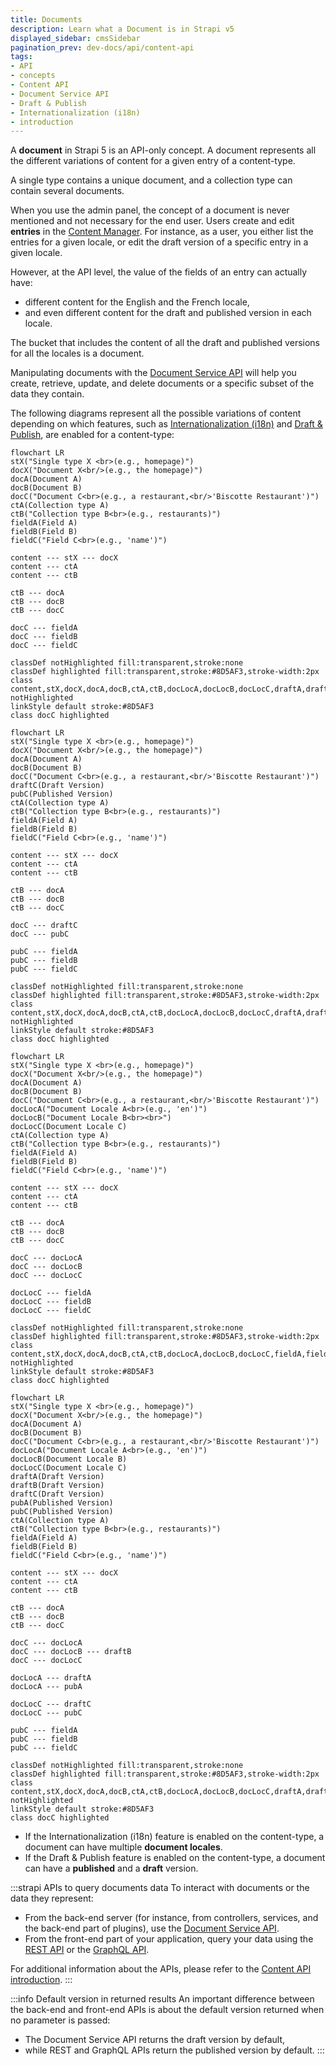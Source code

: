 ```yaml
---
title: Documents
description: Learn what a Document is in Strapi v5
displayed_sidebar: cmsSidebar
pagination_prev: dev-docs/api/content-api
tags:
- API
- concepts
- Content API
- Document Service API
- Draft & Publish
- Internationalization (i18n)
- introduction
---
```


<div className="document-concept-page custom-mermaid-layout">

A **document** in Strapi 5 is an API-only concept. A document represents all the different variations of content for a given entry of a content-type.

A single type contains a unique document, and a collection type can contain several documents.

When you use the admin panel, the concept of a document is never mentioned and not necessary for the end user. Users create and edit **entries** in the [Content Manager](/user-docs/content-manager). For instance, as a user, you either list the entries for a given locale, or edit the draft version of a specific entry in a given locale.

However, at the API level, the value of the fields of an entry can actually have:

- different content for the English and the French locale,
- and even different content for the draft and published version in each locale.

The bucket that includes the content of all the draft and published versions for all the locales is a document.

Manipulating documents with the [Document Service API](/dev-docs/api/document-service) will help you create, retrieve, update, and delete documents or a specific subset of the data they contain.

The following diagrams represent all the possible variations of content depending on which features, such as [Internationalization (i18n)](/user-docs/content-manager/translating-content) and [Draft & Publish](/user-docs/content-manager/saving-and-publishing-content), are enabled for a content-type:

<Tabs>
<TabItem value="document-only" label="Neither i18n nor Draft & Publish enabled">

```mermaid
flowchart LR
stX("Single type X <br>(e.g., homepage)")
docX("Document X<br/>(e.g., the homepage)")
docA(Document A)
docB(Document B)
docC("Document C<br>(e.g., a restaurant,<br/>'Biscotte Restaurant')")
ctA(Collection type A)
ctB("Collection type B<br>(e.g., restaurants)")
fieldA(Field A)
fieldB(Field B)
fieldC("Field C<br>(e.g., 'name')")

content --- stX --- docX
content --- ctA
content --- ctB

ctB --- docA
ctB --- docB
ctB --- docC

docC --- fieldA
docC --- fieldB
docC --- fieldC

classDef notHighlighted fill:transparent,stroke:none
classDef highlighted fill:transparent,stroke:#8D5AF3,stroke-width:2px
class content,stX,docX,docA,docB,ctA,ctB,docLocA,docLocB,docLocC,draftA,draftB,draftC,pubA,pubB,pubC,fieldA,fieldB,fieldC notHighlighted
linkStyle default stroke:#8D5AF3
class docC highlighted
```

</TabItem>

<TabItem value="dandp-only" label="Only Draft & Publish enabled">

```mermaid
flowchart LR
stX("Single type X <br>(e.g., homepage)")
docX("Document X<br/>(e.g., the homepage)")
docA(Document A)
docB(Document B)
docC("Document C<br>(e.g., a restaurant,<br/>'Biscotte Restaurant')")
draftC(Draft Version)
pubC(Published Version)
ctA(Collection type A)
ctB("Collection type B<br>(e.g., restaurants)")
fieldA(Field A)
fieldB(Field B)
fieldC("Field C<br>(e.g., 'name')")

content --- stX --- docX
content --- ctA
content --- ctB

ctB --- docA
ctB --- docB
ctB --- docC

docC --- draftC
docC --- pubC

pubC --- fieldA
pubC --- fieldB
pubC --- fieldC

classDef notHighlighted fill:transparent,stroke:none
classDef highlighted fill:transparent,stroke:#8D5AF3,stroke-width:2px
class content,stX,docX,docA,docB,ctA,ctB,docLocA,docLocB,docLocC,draftA,draftB,draftC,pubA,pubB,pubC,fieldA,fieldB,fieldC notHighlighted
linkStyle default stroke:#8D5AF3
class docC highlighted
```

</TabItem>

<TabItem value="i18n-only" label="Only i18n enabled">

```mermaid
flowchart LR
stX("Single type X <br>(e.g., homepage)")
docX("Document X<br/>(e.g., the homepage)")
docA(Document A)
docB(Document B)
docC("Document C<br>(e.g., a restaurant,<br/>'Biscotte Restaurant')")
docLocA("Document Locale A<br>(e.g., 'en')")
docLocB("Document Locale B<br><br>")
docLocC(Document Locale C)
ctA(Collection type A)
ctB("Collection type B<br>(e.g., restaurants)")
fieldA(Field A)
fieldB(Field B)
fieldC("Field C<br>(e.g., 'name')")

content --- stX --- docX
content --- ctA
content --- ctB

ctB --- docA
ctB --- docB
ctB --- docC

docC --- docLocA
docC --- docLocB
docC --- docLocC

docLocC --- fieldA
docLocC --- fieldB
docLocC --- fieldC

classDef notHighlighted fill:transparent,stroke:none
classDef highlighted fill:transparent,stroke:#8D5AF3,stroke-width:2px
class content,stX,docX,docA,docB,ctA,ctB,docLocA,docLocB,docLocC,fieldA,fieldB,fieldC notHighlighted
linkStyle default stroke:#8D5AF3
class docC highlighted
```

</TabItem>

<TabItem value="i18n-and-dandp" label="i18n + Draft & Publish enabled" default>

```mermaid
flowchart LR
stX("Single type X <br>(e.g., homepage)")
docX("Document X<br/>(e.g., the homepage)")
docA(Document A)
docB(Document B)
docC("Document C<br>(e.g., a restaurant,<br/>'Biscotte Restaurant')")
docLocA("Document Locale A<br>(e.g., 'en')")
docLocB(Document Locale B)
docLocC(Document Locale C)
draftA(Draft Version)
draftB(Draft Version)
draftC(Draft Version)
pubA(Published Version)
pubC(Published Version)
ctA(Collection type A)
ctB("Collection type B<br>(e.g., restaurants)")
fieldA(Field A)
fieldB(Field B)
fieldC("Field C<br>(e.g., 'name')")

content --- stX --- docX
content --- ctA
content --- ctB

ctB --- docA
ctB --- docB
ctB --- docC

docC --- docLocA
docC --- docLocB --- draftB
docC --- docLocC

docLocA --- draftA
docLocA --- pubA

docLocC --- draftC
docLocC --- pubC

pubC --- fieldA
pubC --- fieldB
pubC --- fieldC

classDef notHighlighted fill:transparent,stroke:none
classDef highlighted fill:transparent,stroke:#8D5AF3,stroke-width:2px
class content,stX,docX,docA,docB,ctA,ctB,docLocA,docLocB,docLocC,draftA,draftB,draftC,pubA,pubB,pubC,fieldA,fieldB,fieldC notHighlighted
linkStyle default stroke:#8D5AF3
class docC highlighted
```

</TabItem>
</Tabs>

- If the Internationalization (i18n) feature is enabled on the content-type, a document can have multiple **document locales**.
- If the Draft & Publish feature is enabled on the content-type, a document can have a **published** and a **draft** version.

:::strapi APIs to query documents data
To interact with documents or the data they represent:

  - From the back-end server (for instance, from controllers, services, and the back-end part of plugins), use the [Document Service API](/dev-docs/api/document-service).
  - From the front-end part of your application, query your data using the [REST API](/dev-docs/api/rest) or the [GraphQL API](/dev-docs/api/graphql).

For additional information about the APIs, please refer to the [Content API introduction](/dev-docs/api/content-api).
:::

:::info Default version in returned results
An important difference between the back-end and front-end APIs is about the default version returned when no parameter is passed:
- The Document Service API returns the draft version by default,
- while REST and GraphQL APIs return the published version by default.
:::

</div>
